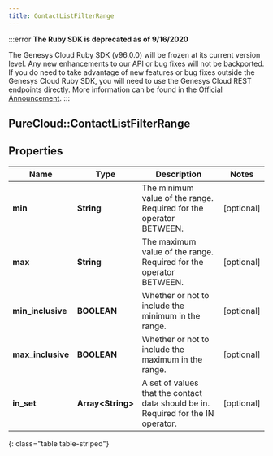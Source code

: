 ```yaml
---
title: ContactListFilterRange
---
```


:::error
**The Ruby SDK is deprecated as of 9/16/2020**

The Genesys Cloud Ruby SDK (v96.0.0) will be frozen at its current version level. Any new enhancements to our API or bug fixes will not be backported. If you do need to take advantage of new features or bug fixes outside the Genesys Cloud Ruby SDK, you will need to use the Genesys Cloud REST endpoints directly. More information can be found in the [Official Announcement](https://developer.mypurecloud.com/forum/t/announcement-genesys-cloud-ruby-sdk-end-of-life/8850).
:::


## PureCloud::ContactListFilterRange

## Properties

|Name | Type | Description | Notes|
|------------ | ------------- | ------------- | -------------|
| **min** | **String** | The minimum value of the range. Required for the operator BETWEEN. | [optional] |
| **max** | **String** | The maximum value of the range. Required for the operator BETWEEN. | [optional] |
| **min_inclusive** | **BOOLEAN** | Whether or not to include the minimum in the range. | [optional] |
| **max_inclusive** | **BOOLEAN** | Whether or not to include the maximum in the range. | [optional] |
| **in_set** | **Array&lt;String&gt;** | A set of values that the contact data should be in. Required for the IN operator. | [optional] |
{: class="table table-striped"}


